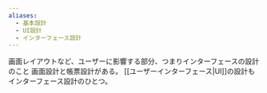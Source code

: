 ```yaml
---
aliases:
  - 基本設計
  - UI設計
  - インターフェース設計
---
```

画面レイアウトなど、ユーザーに影響する部分、つまりインターフェースの設計のこと
画面設計と帳票設計がある。
[[ユーザーインターフェース|UI]]の設計もインターフェース設計のひとつ。